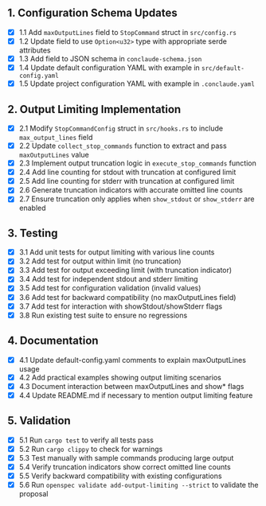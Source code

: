 ## 1. Configuration Schema Updates
- [x] 1.1 Add `maxOutputLines` field to `StopCommand` struct in `src/config.rs`
- [x] 1.2 Update field to use `Option<u32>` type with appropriate serde attributes
- [x] 1.3 Add field to JSON schema in `conclaude-schema.json`
- [x] 1.4 Update default configuration YAML with example in `src/default-config.yaml`
- [x] 1.5 Update project configuration YAML with example in `.conclaude.yaml`

## 2. Output Limiting Implementation
- [x] 2.1 Modify `StopCommandConfig` struct in `src/hooks.rs` to include `max_output_lines` field
- [x] 2.2 Update `collect_stop_commands` function to extract and pass `maxOutputLines` value
- [x] 2.3 Implement output truncation logic in `execute_stop_commands` function
- [x] 2.4 Add line counting for stdout with truncation at configured limit
- [x] 2.5 Add line counting for stderr with truncation at configured limit
- [x] 2.6 Generate truncation indicators with accurate omitted line counts
- [x] 2.7 Ensure truncation only applies when `show_stdout` or `show_stderr` are enabled

## 3. Testing
- [x] 3.1 Add unit tests for output limiting with various line counts
- [x] 3.2 Add test for output within limit (no truncation)
- [x] 3.3 Add test for output exceeding limit (with truncation indicator)
- [x] 3.4 Add test for independent stdout and stderr limiting
- [x] 3.5 Add test for configuration validation (invalid values)
- [x] 3.6 Add test for backward compatibility (no maxOutputLines field)
- [x] 3.7 Add test for interaction with showStdout/showStderr flags
- [x] 3.8 Run existing test suite to ensure no regressions

## 4. Documentation
- [x] 4.1 Update default-config.yaml comments to explain maxOutputLines usage
- [x] 4.2 Add practical examples showing output limiting scenarios
- [x] 4.3 Document interaction between maxOutputLines and show* flags
- [x] 4.4 Update README.md if necessary to mention output limiting feature

## 5. Validation
- [x] 5.1 Run `cargo test` to verify all tests pass
- [x] 5.2 Run `cargo clippy` to check for warnings
- [x] 5.3 Test manually with sample commands producing large output
- [x] 5.4 Verify truncation indicators show correct omitted line counts
- [x] 5.5 Verify backward compatibility with existing configurations
- [x] 5.6 Run `openspec validate add-output-limiting --strict` to validate the proposal
